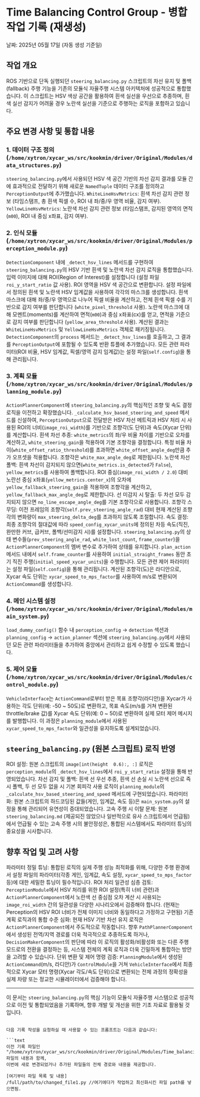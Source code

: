 # Time Balancing Control Group - 병합 작업 기록 (재생성)

날짜: 2025년 05월 17일 (자동 생성 기준일)

## 작업 개요

ROS 기반으로 단독 실행되던 `steering_balancing.py` 스크립트의 차선 유지 및 폴백(fallback) 주행 기능을 기존의 모듈식 자율주행 시스템 아키텍처에 성공적으로 통합했습니다. 이 스크립트는 HSV 색상 공간을 활용하여 흰색 실선을 우선으로 추종하며, 흰색 실선 감지가 어려울 경우 노란색 실선을 기준으로 주행하는 로직을 포함하고 있습니다.

## 주요 변경 사항 및 통합 내용

### 1. 데이터 구조 정의 (`/home/xytron/xycar_ws/src/kookmin/driver/Original/Modules/data_structures.py`)

   `steering_balancing.py`에서 사용되던 HSV 색 공간 기반의 차선 감지 결과를 모듈 간에 효과적으로 전달하기 위해 새로운 `NamedTuple` 데이터 구조를 정의하고 `PerceptionOutput`에 추가했습니다.
       `WhiteLineHsvMetrics`: 흰색 차선 감지 관련 정보 (타임스탬프, 총 흰색 픽셀 수, ROI 내 좌/중/우 영역 비율, 감지 여부).
       `YellowLineHsvMetrics`: 노란색 차선 감지 관련 정보 (타임스탬프, 감지된 영역의 면적(`m00`), ROI 내 중심 x좌표, 감지 여부).

### 2. 인식 모듈 (`/home/xytron/xycar_ws/src/kookmin/driver/Original/Modules/perception_module.py`)

   `DetectionComponent` 내에 `_detect_hsv_lines` 메서드를 구현하여 `steering_balancing.py`의 HSV 기반 흰색 및 노란색 차선 감지 로직을 통합했습니다.
       입력 이미지에 대해 ROI(Region of Interest)를 설정합니다 (설정 파일 `roi_y_start_ratio` 값 사용).
       ROI 영역을 HSV 색 공간으로 변환합니다.
       설정 파일에서 정의된 흰색 및 노란색 HSV 임계값을 사용하여 각각의 마스크를 생성합니다.
       흰색 마스크에 대해 좌/중/우 영역으로 나누어 픽셀 비율을 계산하고, 전체 흰색 픽셀 수를 기반으로 감지 여부를 판단합니다 (`white_pixel_threshold` 사용).
       노란색 마스크에 대해 모멘트(moments)를 계산하여 면적(`m00`)과 중심 x좌표(cx)를 얻고, 면적을 기준으로 감지 여부를 판단합니다 (`yellow_area_threshold` 사용).
       계산된 결과는 `WhiteLineHsvMetrics` 및 `YellowLineHsvMetrics` 객체로 패키징됩니다.
   `DetectionComponent`의 `process` 메서드는 `_detect_hsv_lines`를 호출하고, 그 결과를 `PerceptionOutput`에 포함될 수 있도록 반환 튜플에 추가했습니다.
   모든 관련 파라미터(ROI 비율, HSV 임계값, 픽셀/영역 감지 임계값)는 설정 파일(`self.config`)을 통해 관리됩니다.

### 3. 계획 모듈 (`/home/xytron/xycar_ws/src/kookmin/driver/Original/Modules/planning_module.py`)

   `ActionPlannerComponent`에 `steering_balancing.py`의 핵심적인 조향 및 속도 결정 로직을 이전하고 확장했습니다.
       `_calculate_hsv_based_steering_and_speed` 메서드를 신설하여, `PerceptionOutput`으로 전달받은 HSV 차선 메트릭과 HSV 처리 시 사용된 ROI의 너비(`image_roi_width`)를 기반으로 조향각(도 단위)과 속도(Xycar 단위)를 계산합니다.
           흰색 차선 추종: `white_metrics`의 좌/우 비율 차이를 기반으로 오차를 계산하고, `white_steering_gain`을 적용하여 기본 조향각을 결정합니다. 특정 비율 차이(`white_offset_ratio_threshold`)를 초과하면 `white_offset_angle_deg`만큼 추가 오프셋을 적용합니다. 조향각은 `white_max_angle_deg`로 제한됩니다.
           노란색 차선 폴백: 흰색 차선이 감지되지 않으면(`white_metrics.is_detected`가 `False`), `yellow_metrics`를 사용하여 폴백합니다. ROI 중심(`image_roi_width / 2.0`) 대비 노란선 중심 x좌표(`yellow_metrics.center_x`)의 오차에 `yellow_fallback_steering_gain`을 적용하여 조향각을 계산하고, `yellow_fallback_max_angle_deg`로 제한합니다.
           선 미감지 시 탈출: 두 차선 모두 감지되지 않으면 `no_line_escape_angle_deg`를 기본 조향각으로 사용합니다.
           조향각 스무딩: 이전 프레임의 조향각(`self.prev_steering_angle_rad`) 대비 현재 계산된 조향각의 변화량이 `max_steering_delta_deg`를 초과하지 않도록 조절합니다.
           속도 결정: 최종 조향각의 절대값에 따라 `speed_config_xycar_units`에 정의된 차등 속도(직진, 완만한 커브, 급커브, 폴백/선미감지 시)를 설정합니다.
       `steering_balancing.py`의 상태 변수들(`prev_steering_angle_rad`, `white_lost_count`, `frame_counter`)을 `ActionPlannerComponent`의 멤버 변수로 추가하여 상태를 유지합니다.
       `plan_action` 메서드 내에서 `self.frame_counter`를 사용하여 `initial_straight_frames` 동안 초기 직진 주행(`initial_speed_xycar_units`)을 수행합니다.
       모든 관련 제어 파라미터는 설정 파일(`self.config`)을 통해 관리됩니다.
       계산된 조향각(도)은 라디안으로, Xycar 속도 단위는 `xycar_speed_to_mps_factor`를 사용하여 m/s로 변환되어 `ActionCommand`를 생성합니다.

### 4. 메인 시스템 설정 (`/home/xytron/xycar_ws/src/kookmin/driver/Original/Modules/main_system.py`)

   `load_dummy_config()` 함수 내 `perception_config` -> `detection` 섹션과 `planning_config` -> `action_planner` 섹션에 `steering_balancing.py`에서 사용되던 모든 관련 파라미터들을 추가하여 중앙에서 관리하고 쉽게 수정할 수 있도록 했습니다.

### 5. 제어 모듈 (`/home/xytron/xycar_ws/src/kookmin/driver/Original/Modules/control_module.py`)

   `VehicleInterface`는 `ActionCommand`로부터 받은 목표 조향각(라디안)을 Xycar가 사용하는 각도 단위(예: -50 ~ 50도)로 변환하고, 목표 속도(m/s를 거쳐 변환된 throttle/brake 값)를 Xycar 속도 단위(예: 0 ~ 50)로 변환하여 실제 모터 제어 메시지를 발행합니다. 이 과정은 `planning_module`에서 사용된 `xycar_speed_to_mps_factor`와 일관성을 유지하도록 설계되었습니다.

## `steering_balancing.py` (원본 스크립트) 로직 반영

   ROI 설정: 원본 스크립트의 `image[int(height  0.6):, :]` 로직은 `perception_module`의 `_detect_hsv_lines`에서 `roi_y_start_ratio` 설정을 통해 반영되었습니다.
   차선 감지 및 폴백: 흰색 선 우선 추종, 흰색 선 손실 시 노란색 선으로 즉시 폴백, 두 선 모두 없을 시 기본 회피각 사용 로직이 `planning_module`의 `_calculate_hsv_based_steering_and_speed` 메서드에 구현되었습니다.
   파라미터화: 원본 스크립트의 하드코딩된 값들(게인, 임계값, 속도 등)은 `main_system.py`의 설정을 통해 관리되어 유연성이 증대되었습니다.
   고속 주행 시 이탈 문제: 원본 `steering_balancing.md` (제공되진 않았으나 일반적으로 유사 스크립트에서 언급됨)에서 언급될 수 있는 고속 주행 시의 불안정성은, 통합된 시스템에서도 파라미터 튜닝의 중요성을 시사합니다.

## 향후 작업 및 고려 사항

   파라미터 정밀 튜닝: 통합된 로직의 실제 주행 성능 최적화를 위해, 다양한 주행 환경에서 설정 파일의 파라미터(각종 게인, 임계값, 속도 설정, `xycar_speed_to_mps_factor` 등)에 대한 세밀한 튜닝이 필수적입니다.
   ROI 처리 일관성 심층 검토: `PerceptionModule`에서 HSV 처리를 위한 ROI 설정(특히 너비 관련)과 `ActionPlannerComponent`에서 노란색 선 중심점 오차 계산 시 사용되는 `image_roi_width` 간의 일관성을 다양한 시나리오에서 검증해야 합니다. (현재는 Perception의 HSV ROI 너비가 전체 이미지 너비와 동일하다고 가정하고 구현됨)
   기존 계획 로직과의 통합 수준 심화: 현재 HSV 기반 차선 유지 로직은 `ActionPlannerComponent`에서 주도적으로 작동합니다. 향후 `PathPlannerComponent`에서 생성된 전역/지역 경로를 더욱 적극적으로 추종하도록 하거나, `DecisionMakerComponent`의 판단에 따라 이 로직의 활성화/비활성화 또는 다른 주행 모드로의 전환을 결정하는 등, 시스템 전체의 계획 로직과 더욱 긴밀하게 통합하는 방안을 고려할 수 있습니다.
   단위 변환 및 제어 명령 검증: `PlanningModule`에서 생성된 `ActionCommand`(m/s, 라디안)가 `ControlModule`을 거쳐 `VehicleInterface`에서 최종적으로 Xycar 모터 명령(Xycar 각도/속도 단위)으로 변환되는 전체 과정의 정확성을 실제 차량 또는 정교한 시뮬레이터에서 검증해야 합니다.

---

이 문서는 `steering_balancing.py`의 핵심 기능이 모듈식 자율주행 시스템으로 성공적으로 이전 및 통합되었음을 기록하며, 향후 개발 및 개선을 위한 기초 자료로 활용될 것입니다.

```

다음 기록 작성을 요청하실 때 사용할 수 있는 프롬프트는 다음과 같습니다:

```text
이전 기록 파일인 "/home/xytron/xycar_ws/src/kookmin/driver/Original/Modules/Time_balancing_Control_Group.md" 파일의 내용과 함께,
이번에 새로 변경되었거나 추가된 파일들의 전체 경로와 내용을 제공합니다.

[여기부터 파일 목록 및 내용]
/full/path/to/changed_file1.py //여기에다가 작업하고 최신화시킨 파일 path를 넣으면됨.